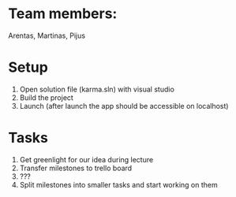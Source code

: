 # Team members:
Arentas, Martinas, Pijus

# Setup
1. Open solution file (karma.sln) with visual studio
1. Build the project
1. Launch (after launch the app should be accessible on localhost)


# Tasks
1. Get greenlight for our idea during lecture
1. Transfer milestones to trello board
1. ???
1. Split milestones into smaller tasks and start working on them